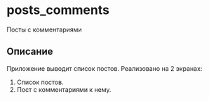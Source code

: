 # posts_comments

Посты с комментариями

## Описание

Приложение выводит список постов.
Реализовано на 2 экранах:
1. Список постов.
2. Пост с комментариями к нему.
